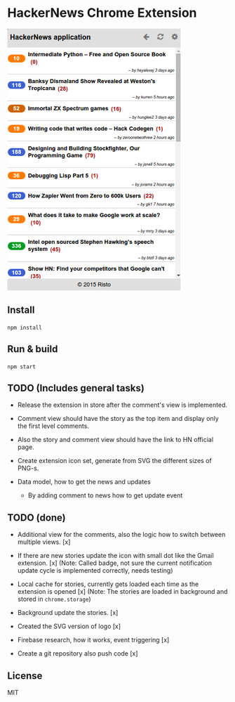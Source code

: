
# HackerNews Chrome Extension

![Screen](https://raw.githubusercontent.com/riston/hackernews-extension/master/doc/front-screen.png)

## Install

`npm install`

## Run & build

`npm start`

## TODO (Includes general tasks)

  - Release the extension in store after the comment's view is implemented.

  - Comment view should have the story as the top item and display only the first level comments.

  - Also the story and comment view should have the link to HN official page.

  - Create extension icon set, generate from SVG the different sizes of PNG-s.

  - Data model, how to get the news and updates
    - By adding comment to news how to get update event

## TODO (done)

  - Additional view for the comments, also the logic how to
    switch between multiple views. [x]

  - If there are new stories update the icon with small dot
    like the Gmail extension. [x]
    (Note: Called badge, not sure the current notification update cycle is implemented correctly, needs testing)

  - Local cache for stories, currently gets loaded each time
    as the extension is opened [x]
    (Note: The stories are loaded in background and stored in ```chrome.storage```)

  - Background update the stories. [x]

  - Created the SVG version of logo [x]

  - Firebase research, how it works, event triggering [x]

  - Create a git repository also push code [x]

## License

MIT
